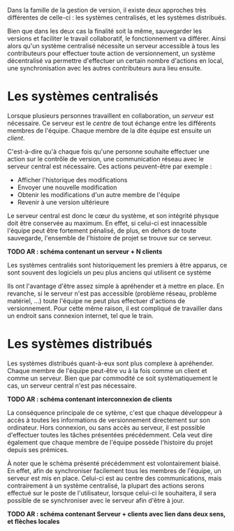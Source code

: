 Dans la famille de la gestion de version, il existe deux approches très différentes de celle-ci : les systèmes centralisés, et les systèmes distribués. 

Bien que dans les deux cas la finalité soit la même, sauvegarder les versions et faciliter le travail collaboratif, le fonctionnement va différer. Ainsi alors qu'un système centralisé nécessite un serveur accessible à tous les contributeurs pour effectuer toute action de versionnement, un système décentralisé va permettre d'effectuer un certain nombre d'actions en local, une synchronisation avec les autres contributeurs aura lieu ensuite.

# Les systèmes centralisés
Lorsque plusieurs personnes travaillent en collaboration, un *serveur* est nécessaire. Ce serveur est le *centre* de tout échange entre les
différents membres de l'équipe. Chaque membre de la dite équipe est ensuite un *client*.

C'est-à-dire qu'à chaque fois qu'une personne souhaite effectuer une action sur le contrôle de version, une communication réseau
avec le serveur central est nécessaire. Ces actions peuvent-être par exemple : 

- Afficher l'historique des modifications
- Envoyer une nouvelle modification
- Obtenir les modifications d'un autre membre de l'équipe
- Revenir à une version ultérieure

Le serveur central est donc le cœur du système, et son intégrité physque doit être conservée au maximum. En effet, si celui-ci est innacessible l'équipe peut être fortement pénalisé, de plus, en dehors de toute sauvegarde, l'ensemble de l'histoire de projet se trouve sur ce serveur.

**TODO AR : schéma contenant un serveur + N clients**

Les systèmes centraliés sont historiquement les premiers à être apparus, ce sont souvent des logiciels un peu plus anciens qui utilisent ce système 

Ils ont l'avantage d'être assez simple à apréhender et à mettre en place. En revanche, si le serveur n'est pas accessible (problème réseau, problème matériel, …) toute l'équipe ne peut plus effectuer d'actions de versionnement. Pour cette même raison, il est compliqué de travailler dans un endroit sans connexion internet, tel que le train.

# Les systèmes distribués
Les systèmes distribués quant-à-eux sont plus complexe à apréhender. Chaque membre de l'équipe peut-être vu à la fois comme un
client et comme un serveur. Bien que par commodité ce soit systèmatiquement le cas, un serveur central n'est pas nécessaire.

**TODO AR : schéma contenant interconnexion de clients**

La conséquence principale de ce sytème, c'est que chaque développeur à accès à toutes les informations de versionnement directement
sur son ordinateur. Hors connexion, ou sans accès au serveur, il est possible d'effectuer toutes les tâches présentées
précédemment. Cela veut dire également que chaque membre de l'équipe possède l'histoire du projet depuis ses prémices. 

À noter que le schéma présenté précédemment est volontairement biaisé. En effet, afin de synchroniser facilement tous les membres de
l'équipe, un serveur est mis en place. Celui-ci est au centre des communications, mais contrairement à un système centralisé, la
plupart des actions serons effectué sur le poste de l'utilisateur, lorsque celui-ci le souhaitera, il sera possible de se
synchroniser avec le serveur afin d'être à jour.

**TODO AR : schéma contenant Serveur + clients avec lien dans deux sens, et flèches locales**
